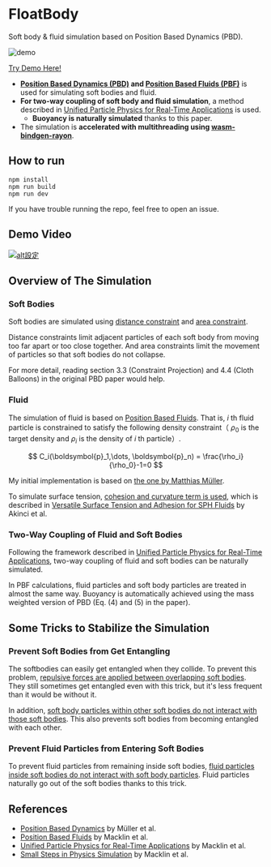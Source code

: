 # FloatBody
Soft body & fluid simulation based on Position Based Dynamics (PBD). 

![demo](img/demo.gif)

[Try Demo Here!]()

- **[Position Based Dynamics (PBD)](https://matthias-research.github.io/pages/publications/posBasedDyn.pdf) and [Position Based Fluids (PBF)](https://mmacklin.com/pbf_sig_preprint.pdf)** is used for simulating soft bodies and fluid.
- **For two-way coupling of soft body and fluid simulation**, a method described in [Unified Particle Physics for Real-Time Applications](https://mmacklin.com/uppfrta_preprint.pdf) is used. 
    - **Buoyancy is naturally simulated** thanks to this paper.
- The simulation is **accelerated with multithreading using [wasm-bindgen-rayon](https://github.com/RReverser/wasm-bindgen-rayon)**.

## How to run
```
npm install
npm run build
npm run dev
```
If you have trouble running the repo, feel free to open an issue.
## Demo Video
[![alt設定](http://img.youtube.com/vi/lzzW41bLtIo/0.jpg)](https://www.youtube.com/watch?v=lzzW41bLtIo)
## Overview of The Simulation
### Soft Bodies
Soft bodies are simulated using [distance constraint](https://github.com/matsuoka-601/PBDRust/blob/f6eacb716e3d9488d0906437ac7badc4df9f14a1/solver.ts#L9) and [area constraint](https://github.com/matsuoka-601/PBDRust/blob/f6eacb716e3d9488d0906437ac7badc4df9f14a1/solver.ts#L46). 

Distance constraints limit adjacent particles of each soft body from moving too far apart or too close together. And area constraints limit the movement of particles so that soft bodies do not collapse.

For more detail, reading section 3.3 (Constraint Projection) and 4.4 (Cloth Balloons) in the original PBD paper would help.
### Fluid
The simulation of fluid is based on [Position Based Fluids](https://mmacklin.com/pbf_sig_preprint.pdf). That is, $i$ th fluid particle is constrained to satisfy the following density constraint（ $\rho_0$ is the target density and $\rho_i$ is the density of $i$ th particle）.

$$
    C_i(\boldsymbol{p}_1,\dots, \boldsymbol{p}_n) = \frac{\rho_i}{\rho_0}-1=0
$$

My initial implementation is based on [the one by Matthias Müller](https://github.com/matthias-research/pages/blob/master/challenges/fluid2d.html). 

To simulate surface tension, [cohesion and curvature term is used](https://github.com/matsuoka-601/PBDRust/blob/ee13d82bf866fcea8be5faf9e5fdbc9db9085f41/src/lib.rs#L303), which is described in [Versatile Surface Tension and Adhesion for SPH Fluids](https://cg.informatik.uni-freiburg.de/publications/2013_SIGGRAPHASIA_surfaceTensionAdhesion.pdf) by Akinci et al.
### Two-Way Coupling of Fluid and Soft Bodies
Following the framework described in [Unified Particle Physics for Real-Time Applications](https://mmacklin.com/uppfrta_preprint.pdf), two-way coupling of fluid and soft bodies can be naturally simulated.

In PBF calculations, fluid particles and soft body particles are treated in almost the same way. Buoyancy is automatically achieved using the mass weighted version of PBD (Eq. (4) and (5) in the paper).
## Some Tricks to Stabilize the Simulation
### Prevent Soft Bodies from Get Entangling
The softbodies can easily get entangled when they collide. To prevent this problem, [repulsive forces are applied between overlapping soft bodies](https://github.com/matsuoka-601/PBDRust/blob/13f187b69d1259da6d52b0a4078263530c859ddd/PBD.ts#L369). They still sometimes get entangled even with this trick, but it's less frequent than it would be without it.

In addition, [soft body particles within other soft bodies do not interact with those soft bodies](https://github.com/matsuoka-601/PBDRust/blob/main/PBD.ts#L294). This also prevents soft bodies from becoming entangled with each other.
### Prevent Fluid Particles from Entering Soft Bodies
To prevent fluid particles from remaining inside soft bodies, [fluid particles inside soft bodies do not interact with soft body particles](https://github.com/matsuoka-601/PBDRust/blob/13f187b69d1259da6d52b0a4078263530c859ddd/src/lib.rs#L209). Fluid particles naturally go out of the soft bodies thanks to this trick.
## References
- [Position Based Dynamics](https://matthias-research.github.io/pages/publications/posBasedDyn.pdf) by Müller et al.
- [Position Based Fluids](https://mmacklin.com/pbf_sig_preprint.pdf) by Macklin et al.
- [Unified Particle Physics for Real-Time Applications](https://mmacklin.com/uppfrta_preprint.pdf) by Macklin et al.
- [Small Steps in Physics Simulation](https://mmacklin.com/smallsteps.pdf) by Macklin et al.
